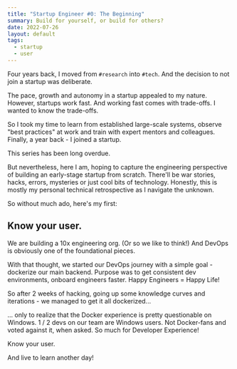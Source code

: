 ```yaml
---
title: "Startup Engineer #0: The Beginning"
summary: Build for yourself, or build for others?
date: 2022-07-26
layout: default
tags:
  - startup
  - user
---
```


Four years back, I moved from `#research` into `#tech`. And the decision to not join a startup was deliberate.

The pace, growth and autonomy in a startup appealed to my nature. However, startups work fast. And working fast comes with trade-offs. I wanted to know the trade-offs.

So I took my time to learn from established large-scale systems, observe "best practices" at work and train with expert mentors and colleagues. Finally, a year back - I joined a startup.

This series has been long overdue.

But nevertheless, here I am, hoping to capture the engineering perspective of building an early-stage startup from scratch. There'll be war stories, hacks, errors, mysteries or just cool bits of technology. Honestly, this is mostly my personal technical retrospective as I navigate the unknown.

So without much ado, here's my first:

## Know your user.

We are building a 10x engineering org. (Or so we like to think!)
And DevOps is obviously one of the foundational pieces.

With that thought, we started our DevOps journey with a simple goal - dockerize our main backend. Purpose was to get consistent dev environments, onboard engineers faster. Happy Engineers = Happy Life!

So after 2 weeks of hacking, going up some knowledge curves and iterations - we managed to get it all dockerized...

... only to realize that the Docker experience is pretty questionable on Windows. 1 / 2 devs on our team are Windows users. Not Docker-fans and voted against it, when asked. So much for Developer Experience!

Know your user.

And live to learn another day!
